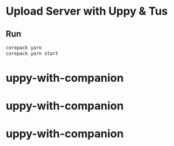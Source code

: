 # Upload Server with Uppy & Tus

## Run

```bash
corepack yarn
corepack yarn start
```
# uppy-with-companion
# uppy-with-companion
# uppy-with-companion
